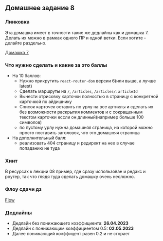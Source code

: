 ## Домашнее задание 8

### Линковка

Эта домашка имеет в точности такие же дедлайны как и домашка 7.
Делать их можно в рамках одного ПР и одной ветки. Если хотите - делайте раздельно.

[Домашка 7](../homework-07/homework-07.md)


### Что нужно сделать и какие за это баллы

- На 10 баллов:
    + Нужно прикрутить `react-router-dom` версии 6(или выше, а лучше latest)
    + Сделать маршруты на `/`, `/articles`, `/articles/:articleId`
    + Вынести отрисовку карточки полностью в страницу с конкретной карточкой по айдишнику
    + Список карточек оставить по урлу на все артиклы 
      и сделать их без возможности раскрытия комментов
      и с сокращенным текстом карточки  ессли он длинный(например больше 100 символов)
    + по пустому урлу нужна домашняя страница, на которой можно просто поставить заголовок, что это домашняя страница
- На дополнительный балл:
    + реализовать 404 страницу и редирект на нее в случае попаданию не туда


### Хинт

В ресурсах к лекции 08 пример, где сразу использован и редакс и роутер, 
так что глядя туда сделать домашку очень несложно.


### Флоу сдачи дз

[Flow](../../additional/docs/homework-flow.md)


### Дедлайны

- Дедлайн без понижающего коэффициента: **26.04.2023**
- Дедлайн с понижающим коэффициентом 0.5: **02.05.2023**
- Далее понижающий коэффицент равен 0.2 и не сгорает
